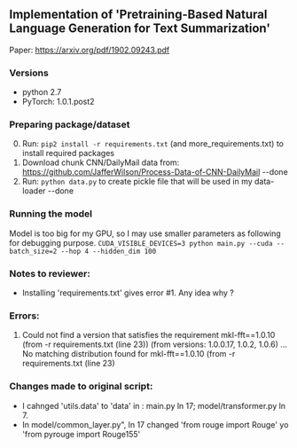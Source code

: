 ## Implementation of 'Pretraining-Based Natural Language Generation for Text Summarization'

Paper: https://arxiv.org/pdf/1902.09243.pdf 

### Versions
* python 2.7
* PyTorch: 1.0.1.post2

### Preparing package/dataset
0. Run: `pip2 install -r requirements.txt` (and more_requirements.txt) to install required packages
1. Download chunk CNN/DailyMail data from: https://github.com/JafferWilson/Process-Data-of-CNN-DailyMail --done
2. Run: `python data.py` to create pickle file that will be used in my data-loader --done

### Running the model
Model is too big for my GPU, so I may use smaller parameters as following for debugging purpose. 
`CUDA_VISIBLE_DEVICES=3 python main.py --cuda --batch_size=2 --hop 4 --hidden_dim 100`

### Notes to reviewer:
* Installing 'requirements.txt' gives error #1. Any idea why ?

### Errors:
1. Could not find a version that satisfies the requirement mkl-fft==1.0.10 (from -r requirements.txt (line 23)) (from versions: 1.0.0.17, 1.0.2, 1.0.6) ... No matching distribution found for mkl-fft==1.0.10 (from -r requirements.txt (line 23)

### Changes made to original script:
* I cahnged 'utils.data' to 'data' in : main.py ln 17;  model/transformer.py ln 7. 
* In model/common_layer.py", ln 17 changed 'from rouge import Rouge' yo 'from pyrouge import Rouge155' 

